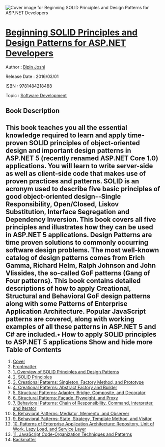 ![Cover image for Beginning SOLID Principles and Design Patterns for ASP.NET Developers](https://imgdetail.ebookreading.net/cover/cover/software_development/EB9781484218488.jpg)

[Beginning SOLID Principles and Design Patterns for ASP.NET Developers](https://ebookreading.net/view/book/Beginning+SOLID+Principles+and+Design+Patterns+for+ASP.NET+Developers-EB9781484218488_1.html "Beginning SOLID Principles and Design Patterns for ASP.NET Developers")
====================================================================================================================

Author : [Bipin Joshi](https://ebookreading.net/search/author/Bipin+Joshi)

Release Date : 2016/03/01

ISBN : 9781484218488

Topic : [Software Development](https://ebookreading.net/search/category/software-development)

Book Description
-----------------

 This book teaches you all the essential knowledge required to learn and apply time-proven SOLID principles of object-oriented design and important design patterns in ASP.NET 5 (recently renamed ASP.NET Core 1.0) applications. You will learn to write server-side as well as client-side code that makes use of proven practices and patterns.
SOLID is an acronym used to describe five basic principles of good object-oriented design--Single Responsibility, Open/Closed, Liskov Substitution, Interface Segregation and Dependency Inversion. This book covers all five principles and illustrates how they can be used in ASP.NET 5 applications.
Design Patterns are time proven solutions to commonly occurring software design problems. The most well-known catalog of design patterns comes from Erich Gamma, Richard Helm, Ralph Johnson and John Vlissides, the so-called GoF patterns (Gang of Four patterns). This book contains detailed descriptions of how to apply Creational, Structural and Behavioral GoF design patterns along with some Patterns of Enterprise Application Architecture. Popular JavaScript patterns are covered, along with working examples of all these patterns in ASP.NET 5 and C# are included.• How to apply SOLID principles to ASP.NET 5 applications
        Show and hide more                
Table of Contents
-----------------

1. [Cover](https://ebookreading.net/view/book/Beginning+SOLID+Principles+and+Design+Patterns+for+ASP.NET+Developers-EB9781484218488_1.html)
1. [Frontmatter](https://ebookreading.net/view/book/Beginning+SOLID+Principles+and+Design+Patterns+for+ASP.NET+Developers-EB9781484218488_2.html)
1. [1. Overview of SOLID Principles and Design Patterns](https://ebookreading.net/view/book/Beginning+SOLID+Principles+and+Design+Patterns+for+ASP.NET+Developers-EB9781484218488_3.html)
1. [2. SOLID Principles](https://ebookreading.net/view/book/Beginning+SOLID+Principles+and+Design+Patterns+for+ASP.NET+Developers-EB9781484218488_4.html)
1. [3. Creational Patterns: Singleton, Factory Method, and Prototype](https://ebookreading.net/view/book/Beginning+SOLID+Principles+and+Design+Patterns+for+ASP.NET+Developers-EB9781484218488_5.html)
1. [4. Creational Patterns: Abstract Factory and Builder](https://ebookreading.net/view/book/Beginning+SOLID+Principles+and+Design+Patterns+for+ASP.NET+Developers-EB9781484218488_6.html)
1. [5. Structural Patterns: Adapter, Bridge, Composite, and Decorator](https://ebookreading.net/view/book/Beginning+SOLID+Principles+and+Design+Patterns+for+ASP.NET+Developers-EB9781484218488_7.html)
1. [6. Structural Patterns: Façade, Flyweight, and Proxy](https://ebookreading.net/view/book/Beginning+SOLID+Principles+and+Design+Patterns+for+ASP.NET+Developers-EB9781484218488_8.html)
1. [7. Behavioral Patterns: Chain of Responsibility, Command, Interpreter, and Iterator](https://ebookreading.net/view/book/Beginning+SOLID+Principles+and+Design+Patterns+for+ASP.NET+Developers-EB9781484218488_9.html)
1. [8. Behavioral Patterns: Mediator, Memento, and Observer](https://ebookreading.net/view/book/Beginning+SOLID+Principles+and+Design+Patterns+for+ASP.NET+Developers-EB9781484218488_10.html)
1. [9. Behavioral Patterns: State, Strategy, Template Method, and Visitor](https://ebookreading.net/view/book/Beginning+SOLID+Principles+and+Design+Patterns+for+ASP.NET+Developers-EB9781484218488_11.html)
1. [10. Patterns of Enterprise Application Architecture: Repository, Unit of Work, Lazy Load, and Service Layer](https://ebookreading.net/view/book/Beginning+SOLID+Principles+and+Design+Patterns+for+ASP.NET+Developers-EB9781484218488_12.html)
1. [11. JavaScript Code-Organization Techniques and Patterns](https://ebookreading.net/view/book/Beginning+SOLID+Principles+and+Design+Patterns+for+ASP.NET+Developers-EB9781484218488_13.html)
1. [Backmatter](https://ebookreading.net/view/book/Beginning+SOLID+Principles+and+Design+Patterns+for+ASP.NET+Developers-EB9781484218488_14.html)
